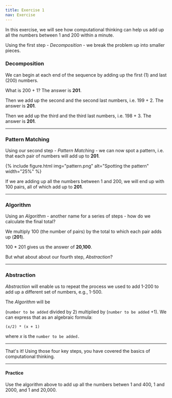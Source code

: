 ```yaml
---
title: Exercise 1
nav: Exercise
---
```


In this exercise, we will see how computational thinking can help us add up all the numbers between 1 and 200 within a minute.

Using the first step - *Decomposition* - we break the problem up into smaller pieces.

### Decomposition

We can begin at each end of the sequence by adding up the first (1) and last (200) numbers.

What is 200 + 1? The answer is **201**.

Then we add up the second and the second last numbers, i.e. 199 + 2. The answer is **201**.

Then we add up the third and the third last numbers, i.e. 198 + 3. The answer is **201**.

-------

### Pattern Matching

Using our second step - *Pattern Matching* - we can now spot a pattern, i.e. that each pair of numbers will add up to **201**.

{% include figure.html img="pattern.png" alt="Spotting the pattern" width="25%" %}

If we are adding up all the numbers between 1 and 200, we will end up with 100 pairs, all of which add up to **201**.

-------

### Algorithm

Using an *Algorithm* - another name for a series of steps - how do we calculate the final total?

We multiply 100 (the number of pairs) by the total to which each pair adds up (**201**).

100 * 201 gives us the answer of **20,100**.

But what about about our fourth step, *Abstraction*? 

-------

### Abstraction 

*Abstraction* will enable us to repeat the process we used to add 1-200 to add up a different set of numbers, e.g., 1-500.

The *Algorithm* will be 

(`number to be added` divided by 2) multiplied by (`number to be added` +1). We can express that as an algebraic formula:

`(x/2) * (x + 1)`

where *x* is the `number to be added.`

-------------

That's it! Using those four key steps, you have covered the basics of computational thinking.

---------

#### Practice

Use the algorithm above to add up all the numbers betwen 1 and 400, 1 and 2000, and 1 and 20,000.
